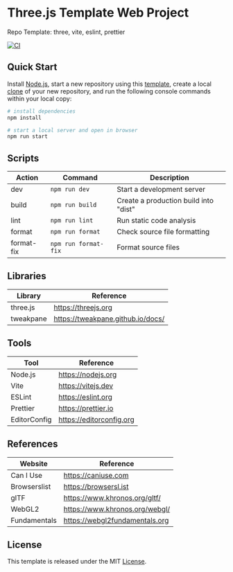 # Three.js Template Web Project

Repo Template: three, vite, eslint, prettier

[![CI][ci-badge]][ci-url]

## Quick Start

Install [Node.js](https://nodejs.org/en/download/), start a new repository using this [template](https://docs.github.com/en/repositories/creating-and-managing-repositories/creating-a-repository-from-a-template), create a local [clone](https://docs.github.com/en/repositories/creating-and-managing-repositories/cloning-a-repository) of your new repository, and run the following console commands within your local copy:

```bash
# install dependencies
npm install

# start a local server and open in browser
npm run start
```

## Scripts

| Action     | Command              | Description                           |
| ---------- | -------------------- | ------------------------------------- |
| dev        | `npm run dev`        | Start a development server            |
| build      | `npm run build`      | Create a production build into "dist" |
| lint       | `npm run lint`       | Run static code analysis              |
| format     | `npm run format`     | Check source file formatting          |
| format-fix | `npm run format-fix` | Format source files                   |

## Libraries

| Library   | Reference                         |
| --------- | --------------------------------- |
| three.js  | https://threejs.org               |
| tweakpane | https://tweakpane.github.io/docs/ |

## Tools

| Tool         | Reference                |
| ------------ | ------------------------ |
| Node.js      | https://nodejs.org       |
| Vite         | https://vitejs.dev       |
| ESLint       | https://eslint.org       |
| Prettier     | https://prettier.io      |
| EditorConfig | https://editorconfig.org |

## References

| Website      | Reference                      |
| ------------ | ------------------------------ |
| Can I Use    | https://caniuse.com            |
| Browserslist | https://browsersl.ist          |
| glTF         | https://www.khronos.org/gltf/  |
| WebGL2       | https://www.khronos.org/webgl/ |
| Fundamentals | https://webgl2fundamentals.org |

## License

This template is released under the MIT [License](LICENSE).

[ci-badge]: https://github.com/epreston/template-web-threejs/actions/workflows/ci.yml/badge.svg
[ci-url]: https://github.com/epreston/template-web-threejs/actions

